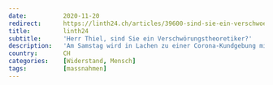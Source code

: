 ```yaml
---
date:          2020-11-20
redirect:      https://linth24.ch/articles/39600-sind-sie-ein-verschwoerungstheoretiker-herr-thiel
title:         linth24
subtitle:      'Herr Thiel, sind Sie ein Verschwörungstheoretiker?'
description:   'Am Samstag wird in Lachen zu einer Corona-Kundgebung mit verschiedenen Rednern geladen. Einer von ihnen ist Satiriker Andreas Thiel, der sich im Vorfeld den Fragen von Linth24 gestellt hat.'
country:       CH
categories:    [Widerstand, Mensch]
tags:          [massnahmen]
---
```

